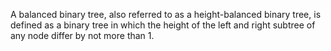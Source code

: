 A balanced binary tree, also referred to as a height-balanced binary tree, is defined as a binary tree in which the height of the left and right subtree of any node differ by not more than 1.